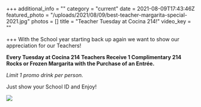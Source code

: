 +++
additional_info = ""
category = "current"
date = 2021-08-09T17:43:46Z
featured_photo = "/uploads/2021/08/09/best-teacher-margarita-special-2021.jpg"
photos = []
title = "Teacher Tuesday at Cocina 214!"
video_key = ""

+++
With the School year starting back up again we want to show our appreciation for our Teachers!

**Every Tuesday at Cocina 214 Teachers Receive 1 Complimentary 214 Rocks or Frozen Margarita with the Purchase of an Entrée.** 

_Limit 1 promo drink per person._

Just show your School ID and Enjoy!

![](/uploads/2021/08/09/best-teacher-margarita-special-2021.jpg)